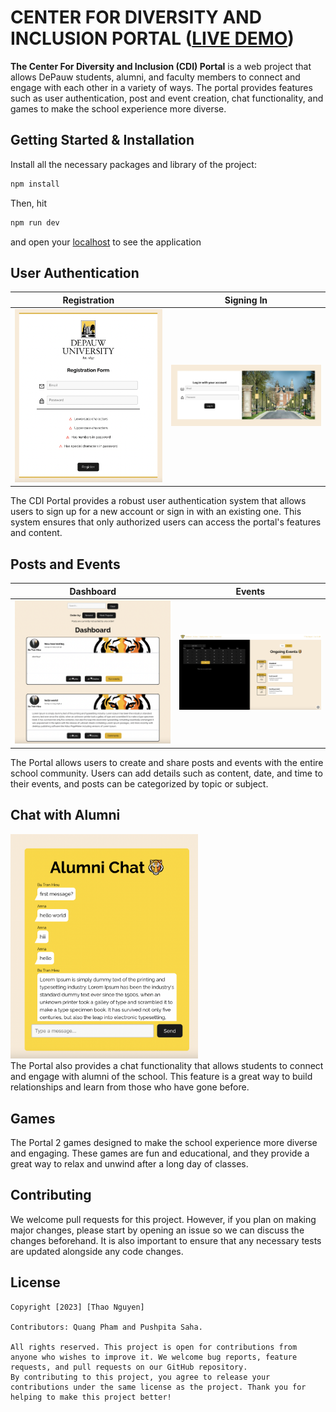# CENTER FOR DIVERSITY AND INCLUSION PORTAL ([LIVE DEMO](https://cdi-portal.netlify.app/))

**The Center For Diversity and Inclusion (CDI) Portal** is a web project that allows DePauw students, alumni, and faculty members to connect and engage with each other in a variety of ways. The portal provides features such as user authentication, post and event creation, chat functionality, and games to make the school experience more diverse.

## Getting Started & Installation

Install all the necessary packages and library of the project:
```javascript
npm install
```

Then, hit
```javascript
npm run dev
```
and open your [localhost](http://localhost:5173/) to see the application

## User Authentication
Registration         |  Signing In
:-------------------------:|:-------------------------:
![dashboard](./public/readme/SignUp.png) |  ![events](./public/readme/SignIn.png)

The CDI Portal provides a robust user authentication system that allows users to sign up for a new account or sign in with an existing one. This system ensures that only authorized users can access the portal's features and content.

## Posts and Events
Dashboard           |  Events
:-------------------------:|:-------------------------:
![dashboard](./public/readme/dashboard.png) |  ![events](./public/readme/events.png)


The Portal allows users to create and share posts and events with the entire school community. Users can add details such as content, date, and time to their events, and posts can be categorized by topic or subject.

## Chat with Alumni
<img src="./public/readme/alumniChat.png" width=300><br>
The Portal also provides a chat functionality that allows students to connect and engage with alumni of the school. This feature is a great way to build relationships and learn from those who have gone before.

## Games
The Portal 2 games designed to make the school experience more diverse and engaging. These games are fun and educational, and they provide a great way to relax and unwind after a long day of classes.

## Contributing

We welcome pull requests for this project. However, if you plan on making major changes, please start by opening an issue so we can discuss the changes beforehand. It is also important to ensure that any necessary tests are updated alongside any code changes.

## License

    Copyright [2023] [Thao Nguyen]

    Contributors: Quang Pham and Pushpita Saha.
    
    All rights reserved. This project is open for contributions from anyone who wishes to improve it. We welcome bug reports, feature requests, and pull requests on our GitHub repository. 
    By contributing to this project, you agree to release your contributions under the same license as the project. Thank you for helping to make this project better!

